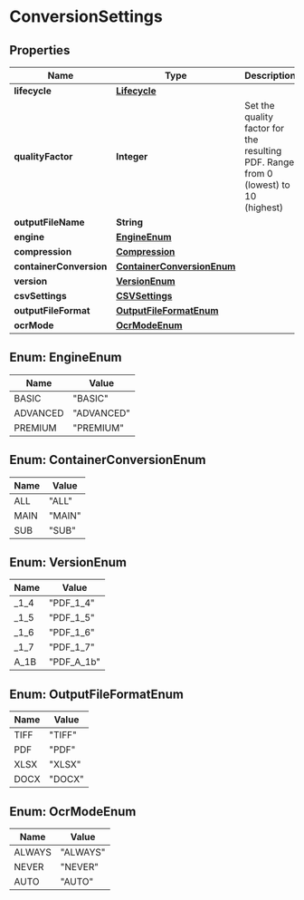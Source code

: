
# ConversionSettings

## Properties
Name | Type | Description | Notes
------------ | ------------- | ------------- | -------------
**lifecycle** | [**Lifecycle**](Lifecycle.md) |  |  [optional]
**qualityFactor** | **Integer** | Set the quality factor for the resulting PDF. Range from 0 (lowest) to 10 (highest) |  [optional]
**outputFileName** | **String** |  |  [optional]
**engine** | [**EngineEnum**](#EngineEnum) |  |  [optional]
**compression** | [**Compression**](Compression.md) |  |  [optional]
**containerConversion** | [**ContainerConversionEnum**](#ContainerConversionEnum) |  |  [optional]
**version** | [**VersionEnum**](#VersionEnum) |  |  [optional]
**csvSettings** | [**CSVSettings**](CSVSettings.md) |  |  [optional]
**outputFileFormat** | [**OutputFileFormatEnum**](#OutputFileFormatEnum) |  |  [optional]
**ocrMode** | [**OcrModeEnum**](#OcrModeEnum) |  |  [optional]


<a name="EngineEnum"></a>
## Enum: EngineEnum
Name | Value
---- | -----
BASIC | &quot;BASIC&quot;
ADVANCED | &quot;ADVANCED&quot;
PREMIUM | &quot;PREMIUM&quot;


<a name="ContainerConversionEnum"></a>
## Enum: ContainerConversionEnum
Name | Value
---- | -----
ALL | &quot;ALL&quot;
MAIN | &quot;MAIN&quot;
SUB | &quot;SUB&quot;


<a name="VersionEnum"></a>
## Enum: VersionEnum
Name | Value
---- | -----
_1_4 | &quot;PDF_1_4&quot;
_1_5 | &quot;PDF_1_5&quot;
_1_6 | &quot;PDF_1_6&quot;
_1_7 | &quot;PDF_1_7&quot;
A_1B | &quot;PDF_A_1b&quot;


<a name="OutputFileFormatEnum"></a>
## Enum: OutputFileFormatEnum
Name | Value
---- | -----
TIFF | &quot;TIFF&quot;
PDF | &quot;PDF&quot;
XLSX | &quot;XLSX&quot;
DOCX | &quot;DOCX&quot;


<a name="OcrModeEnum"></a>
## Enum: OcrModeEnum
Name | Value
---- | -----
ALWAYS | &quot;ALWAYS&quot;
NEVER | &quot;NEVER&quot;
AUTO | &quot;AUTO&quot;



